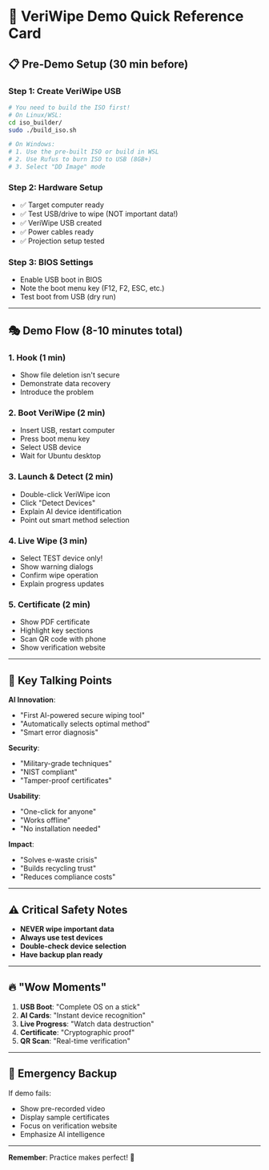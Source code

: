 # 🎯 VeriWipe Demo Quick Reference Card

## 📋 **Pre-Demo Setup (30 min before)**

### **Step 1: Create VeriWipe USB**

```bash
# You need to build the ISO first!
# On Linux/WSL:
cd iso_builder/
sudo ./build_iso.sh

# On Windows:
# 1. Use the pre-built ISO or build in WSL
# 2. Use Rufus to burn ISO to USB (8GB+)
# 3. Select "DD Image" mode
```

### **Step 2: Hardware Setup**

- ✅ Target computer ready
- ✅ Test USB/drive to wipe (NOT important data!)
- ✅ VeriWipe USB created
- ✅ Power cables ready
- ✅ Projection setup tested

### **Step 3: BIOS Settings**

- Enable USB boot in BIOS
- Note the boot menu key (F12, F2, ESC, etc.)
- Test boot from USB (dry run)

---

## 🎭 **Demo Flow (8-10 minutes total)**

### **1. Hook (1 min)**

- Show file deletion isn't secure
- Demonstrate data recovery
- Introduce the problem

### **2. Boot VeriWipe (2 min)**

- Insert USB, restart computer
- Press boot menu key
- Select USB device
- Wait for Ubuntu desktop

### **3. Launch & Detect (2 min)**

- Double-click VeriWipe icon
- Click "Detect Devices"
- Explain AI device identification
- Point out smart method selection

### **4. Live Wipe (3 min)**

- Select TEST device only!
- Show warning dialogs
- Confirm wipe operation
- Explain progress updates

### **5. Certificate (2 min)**

- Show PDF certificate
- Highlight key sections
- Scan QR code with phone
- Show verification website

---

## 🎤 **Key Talking Points**

**AI Innovation**:

- "First AI-powered secure wiping tool"
- "Automatically selects optimal method"
- "Smart error diagnosis"

**Security**:

- "Military-grade techniques"
- "NIST compliant"
- "Tamper-proof certificates"

**Usability**:

- "One-click for anyone"
- "Works offline"
- "No installation needed"

**Impact**:

- "Solves e-waste crisis"
- "Builds recycling trust"
- "Reduces compliance costs"

---

## ⚠️ **Critical Safety Notes**

- **NEVER wipe important data**
- **Always use test devices**
- **Double-check device selection**
- **Have backup plan ready**

---

## 🔥 **"Wow Moments"**

1. **USB Boot**: "Complete OS on a stick"
2. **AI Cards**: "Instant device recognition"
3. **Live Progress**: "Watch data destruction"
4. **Certificate**: "Cryptographic proof"
5. **QR Scan**: "Real-time verification"

---

## 📱 **Emergency Backup**

If demo fails:

- Show pre-recorded video
- Display sample certificates
- Focus on verification website
- Emphasize AI intelligence

---

**Remember**: Practice makes perfect! 🚀
